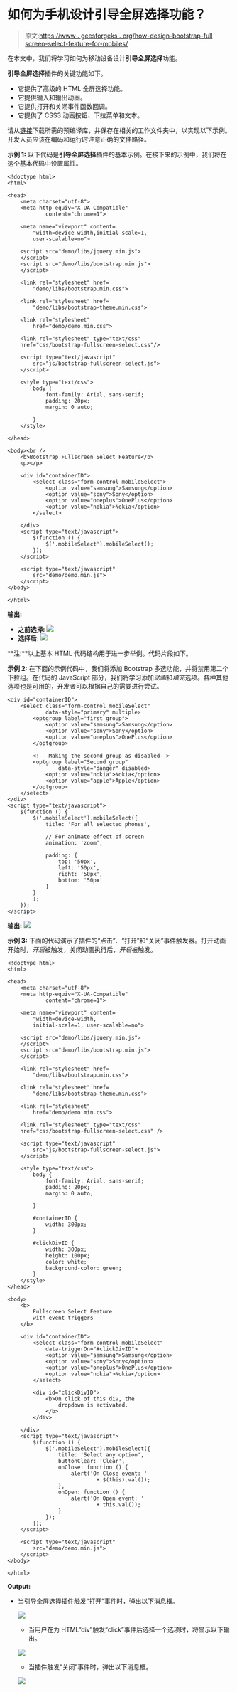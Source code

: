 # 如何为手机设计引导全屏选择功能？

> 原文:[https://www . geesforgeks . org/how-design-bootstrap-full screen-select-feature-for-mobiles/](https://www.geeksforgeeks.org/how-to-design-bootstrap-fullscreen-select-feature-for-mobiles/)

在本文中，我们将学习如何为移动设备设计**引导全屏选择**功能。

**引导全屏选择**插件的关键功能如下。

*   它提供了高级的 HTML 全屏选择功能。
*   它提供输入和输出动画。
*   它提供打开和关闭事件函数回调。
*   它提供了 CSS3 动画按钮、下拉菜单和文本。

请从[链接](https://github.com/craftpip/bootstrap-fullscreen-select)下载所需的预编译库，并保存在相关的工作文件夹中，以实现以下示例。开发人员应该在编码和运行时注意正确的文件路径。

**示例 1:** 以下代码是**引导全屏选择**插件的基本示例。在接下来的示例中，我们将在这个基本代码中设置属性。

```
<!doctype html>
<html>

<head>
    <meta charset="utf-8">
    <meta http-equiv="X-UA-Compatible" 
            content="chrome=1">

    <meta name="viewport" content=
        "width=device-width,initial-scale=1, 
        user-scalable=no">

    <script src="demo/libs/jquery.min.js">
    </script>
    <script src="demo/libs/bootstrap.min.js">
    </script>

    <link rel="stylesheet" href=
        "demo/libs/bootstrap.min.css">

    <link rel="stylesheet" href=
        "demo/libs/bootstrap-theme.min.css">

    <link rel="stylesheet" 
        href="demo/demo.min.css">

    <link rel="stylesheet" type="text/css" 
    href="css/bootstrap-fullscreen-select.css"/>

    <script type="text/javascript" 
        src="js/bootstrap-fullscreen-select.js">
    </script>

    <style type="text/css">
        body {
            font-family: Arial, sans-serif;
            padding: 20px;
            margin: 0 auto;

        }
    </style>

</head>

<body><br />
    <b>Bootstrap Fullscreen Select Feature</b>
    <p></p>

    <div id="containerID">
        <select class="form-control mobileSelect">
            <option value="samsung">Samsung</option>
            <option value="sony">Sony</option>
            <option value="oneplus">OnePlus</option>
            <option value="nokia">Nokia</option>
        </select>

    </div>
    <script type="text/javascript">
        $(function () {
            $('.mobileSelect').mobileSelect();
        });
    </script>

    <script type="text/javascript" 
        src="demo/demo.min.js">
    </script>
</body>

</html>
```

**输出:**

*   **之前选择:**
    ![](img/e4b8e4f101e21c10959ed549bd0e1046.png)
*   **选择后:**
    ![](img/40f718ad9f36ff11653cb5ca2329aabf.png)

**注:**以上基本 HTML 代码结构用于进一步举例。代码片段如下。

**示例 2:** 在下面的示例代码中，我们将添加 Bootstrap 多选功能，并将禁用第二个下拉组。在代码的 JavaScript 部分，我们将学习添加*动画*和*填充*选项。各种其他选项也是可用的，开发者可以根据自己的需要进行尝试。

```
<div id="containerID">
    <select class="form-control mobileSelect" 
            data-style="primary" multiple>
        <optgroup label="first group">
            <option value="samsung">Samsung</option>
            <option value="sony">Sony</option>
            <option value="oneplus">OnePlus</option>
        </optgroup>

        <!-- Making the second group as disabled-->
        <optgroup label="Second group" 
                data-style="danger" disabled>
            <option value="nokia">Nokia</option>
            <option value="apple">Apple</option>
        </optgroup>
    </select>
</div>
<script type="text/javascript">
    $(function () {
        $('.mobileSelect').mobileSelect({
            title: 'For all selected phones',

            // For animate effect of screen
            animation: 'zoom',

            padding: {
                top: '50px',
                left: '50px',
                right: '50px',
                bottom: '50px'
            }
        }
        );
    });
</script>
```

**输出:**
![](img/fb352896382cbebe7d73dfa4705e229c.png)

**示例 3:** 下面的代码演示了插件的“点击”、“打开”和“关闭”事件触发器。打开动画开始时，*开启*被触发，关闭动画执行后，*开启*被触发。

```
<!doctype html>
<html>

<head>
    <meta charset="utf-8">
    <meta http-equiv="X-UA-Compatible" 
            content="chrome=1">

    <meta name="viewport" content=
        "width=device-width, 
        initial-scale=1, user-scalable=no">

    <script src="demo/libs/jquery.min.js">
    </script>
    <script src="demo/libs/bootstrap.min.js">
    </script>

    <link rel="stylesheet" href=
        "demo/libs/bootstrap.min.css">

    <link rel="stylesheet" href=
        "demo/libs/bootstrap-theme.min.css">

    <link rel="stylesheet" 
        href="demo/demo.min.css">

    <link rel="stylesheet" type="text/css" 
    href="css/bootstrap-fullscreen-select.css" />

    <script type="text/javascript" 
        src="js/bootstrap-fullscreen-select.js">
    </script>

    <style type="text/css">
        body {
            font-family: Arial, sans-serif;
            padding: 20px;
            margin: 0 auto;

        }

        #containerID {
            width: 300px;
        }

        #clickDivID {
            width: 300px;
            height: 100px;
            color: white;
            background-color: green;
        }
    </style>
</head>

<body>
    <b>
        Fullscreen Select Feature 
        with event triggers
    </b>

    <div id="containerID">
        <select class="form-control mobileSelect" 
            data-triggerOn="#clickDivID">
            <option value="samsung">Samsung</option>
            <option value="sony">Sony</option>
            <option value="oneplus">OnePlus</option>
            <option value="nokia">Nokia</option>
        </select>

        <div id="clickDivID">
            <b>On click of this div, the 
                dropdown is activated.
            </b>
        </div>

    </div>
    <script type="text/javascript">
        $(function () {
            $('.mobileSelect').mobileSelect({
                title: 'Select any option',
                buttonClear: 'Clear',
                onClose: function () {
                    alert('On Close event: ' 
                            + $(this).val());
                },
                onOpen: function () {
                    alert('On Open event: ' 
                            + this.val());
                }
            });
        });
    </script>

    <script type="text/javascript" 
        src="demo/demo.min.js">
    </script>
</body>

</html>
```

**Output:**

*   当引导全屏选择插件触发“打开”事件时，弹出以下消息框。

    ![](img/e036e75b65ed0982e72f27379e06b6d9.png)

    *   当用户在为 HTML“div”触发“click”事件后选择一个选项时，将显示以下输出。

    ![](img/b209e5a7c4b375b27c0de4198fea7409.png)

    *   当插件触发“关闭”事件时，弹出以下消息框。

    ![](img/e0ae3316b9ced7763cad480a598a4d31.png)